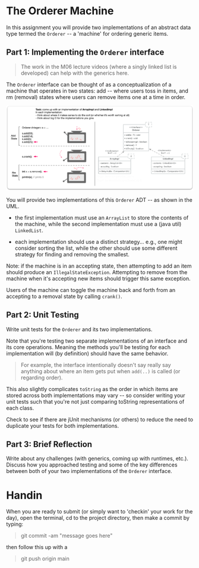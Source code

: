# The Orderer Machine

In this assignment you will provide two implementations of an abstract data type termed the `Orderer` --
a 'machine' for ordering generic items. 

## Part 1: Implementing the `Orderer` interface

> The work in the M06 lecture videos (where a singly linked list is developed) can help 
with the generics here. 

The `Orderer` interface can be thought of as a conceptualization of a 
machine that operates in two states: add -- where users toss in items, and rm (removal) 
states where users can remove items one at a time in order.

<img src="img/orderer-machine.png" alt="mchine" width="585"/>

You will provide two implementations of this `Orderer` ADT -- as shown in the UML. 
* the first implementation must use an `ArrayList` to store the contents 
of the machine, while the second implementation must use a (java util) `LinkedList`.

* each implementation should use a distinct strategy... e.g., one might consider sorting the list,
while the other should use some different strategy for finding and removing the smallest.

Note: if the machine is in an accepting state, then attempting to add an item should 
produce an `IllegalStateException`. Attempting to remove from the machine 
when it's accepting new items should trigger this same exception. 

Users of the machine can toggle the machine back and forth from an accepting to 
a removal state by calling `crank()`.

## Part 2: Unit Testing

Write unit tests for the `Orderer` and its two implementations. 

Note that you're testing two separate implementations of an interface and its core operations. Meaning 
the methods you'll be testing for each implementation will (by definition) should have the same behavior. 

> For example, the interface intentionally doesn't say really say anything about 
> where an item gets put when `add(..)` is called (or regarding order).

This also slightly complicates `toString` as the order in which items are stored across both implementations 
may vary -- so consider writing your unit tests such that you're not just comparing toString representations 
of each class.

Check to see if there are jUnit mechanisms (or others) to reduce the need to duplicate your tests for both 
implementations. 

## Part 3: Brief Reflection

Write about any challenges (with generics, coming up with runtimes, etc.). Discuss how you 
approached testing and some of the key differences between both of your two implementations 
of the `Orderer` interface. 

# Handin

When you are ready to submit (or simply want to 'checkin' your work for the day), open the terminal,
cd to the project directory, then make a commit by typing:

> git commit -am "message goes here"

then follow this up with a

> git push origin main